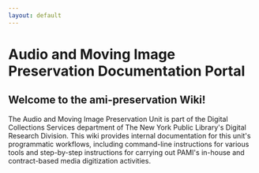 ```yaml
---
layout: default
---
```


# Audio and Moving Image Preservation Documentation Portal
## Welcome to the ami-preservation Wiki!
The Audio and Moving Image Preservation Unit is part of the Digital Collections Services department of The New York Public Library's Digital Research Division. This wiki provides internal documentation for this unit's programmatic workflows, including command-line instructions for various tools and step-by-step instructions for carrying out PAMI's in-house and contract-based media digitization activities.